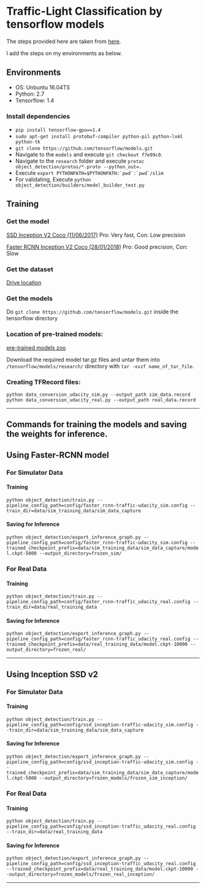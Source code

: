 # Traffic-Light Classification by tensorflow models

The steps provided here are taken from [here](https://github.com/alex-lechner/Traffic-Light-Classification).

I add the steps on my environments as below.

## Environments
* OS: Unbuntu 16.04TS
* Python: 2.7
* Tensorflow: 1.4

### Install dependencies
- `pip install tensorflow-gpu==1.4` 
- `sudo apt-get install protobuf-compiler python-pil python-lxml python-tk`
- `git clone https://github.com/tensorflow/models.git`
- Navigate to the `models` and execute `git checkout f7e99c0`.
- Navigate to the `research` folder and execute `protoc object_detection/protos/*.proto --python_out=.`
- Execute ``export PYTHONPATH=$PYTHONPATH:`pwd`:`pwd`/slim`` 
- For validating, Execute `python object_detection/builders/model_builder_test.py`

## Training

### Get the model

[SSD Inception V2 Coco (11/06/2017)](http://download.tensorflow.org/models/object_detection/ssd_inception_v2_coco_11_06_2017.tar.gz) Pro: Very fast, Con: Low precision

[Faster RCNN Inception V2 Coco (28/01/2018)](http://download.tensorflow.org/models/object_detection/faster_rcnn_inception_v2_coco_2018_01_28.tar.gz) Pro: Good precision, Con: Slow

### Get the dataset

[Drive location](https://drive.google.com/file/d/0B-Eiyn-CUQtxdUZWMkFfQzdObUE/view?usp=sharing)

### Get the models

Do `git clone https://github.com/tensorflow/models.git` inside the tensorflow directory


### Location of pre-trained models:
[pre-trained models zoo](https://github.com/tensorflow/models/blob/master/research/object_detection/g3doc/detection_model_zoo.md)

Download the required model tar.gz files and untar them into `/tensorflow/models/research/` directory with `tar -xvzf name_of_tar_file`.

### Creating TFRecord files:

`python data_conversion_udacity_sim.py --output_path sim_data.record`
`python data_conversion_udacity_real.py --output_path real_data.record`

---

## Commands for training the models and saving the weights for inference.

## Using Faster-RCNN model

### For Simulator Data

#### Training

`python object_detection/train.py --pipeline_config_path=config/faster_rcnn-traffic-udacity_sim.config --train_dir=data/sim_training_data/sim_data_capture`

#### Saving for Inference

`python object_detection/export_inference_graph.py --pipeline_config_path=config/faster_rcnn-traffic-udacity_sim.config --trained_checkpoint_prefix=data/sim_training_data/sim_data_capture/model.ckpt-5000 --output_directory=frozen_sim/`


### For Real Data

#### Training

`python object_detection/train.py --pipeline_config_path=config/faster_rcnn-traffic_udacity_real.config --train_dir=data/real_training_data`

#### Saving for Inference

`python object_detection/export_inference_graph.py --pipeline_config_path=config/faster_rcnn-traffic_udacity_real.config --trained_checkpoint_prefix=data/real_training_data/model.ckpt-10000 --output_directory=frozen_real/`

---

## Using Inception SSD v2

### For Simulator Data

#### Training

`python object_detection/train.py --pipeline_config_path=config/ssd_inception-traffic-udacity_sim.config --train_dir=data/sim_training_data/sim_data_capture`

#### Saving for Inference

`python object_detection/export_inference_graph.py --pipeline_config_path=config/ssd_inception-traffic-udacity_sim.config --trained_checkpoint_prefix=data/sim_training_data/sim_data_capture/model.ckpt-5000 --output_directory=frozen_models/frozen_sim_inception/`


### For Real Data

#### Training

`python object_detection/train.py --pipeline_config_path=config/ssd_inception-traffic_udacity_real.config --train_dir=data/real_training_data`

#### Saving for Inference

`python object_detection/export_inference_graph.py --pipeline_config_path=config/ssd_inception-traffic_udacity_real.config --trained_checkpoint_prefix=data/real_training_data/model.ckpt-10000 --output_directory=frozen_models/frozen_real_inception/`

---
